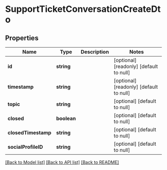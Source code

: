 # SupportTicketConversationCreateDto

## Properties
Name | Type | Description | Notes
------------ | ------------- | ------------- | -------------
**id** | **string** |  | [optional] [readonly] [default to null]
**timestamp** | **string** |  | [optional] [readonly] [default to null]
**topic** | **string** |  | [optional] [default to null]
**closed** | **boolean** |  | [optional] [default to null]
**closedTimestamp** | **string** |  | [optional] [default to null]
**socialProfileID** | **string** |  | [optional] [default to null]

[[Back to Model list]](../README.md#documentation-for-models) [[Back to API list]](../README.md#documentation-for-api-endpoints) [[Back to README]](../README.md)


